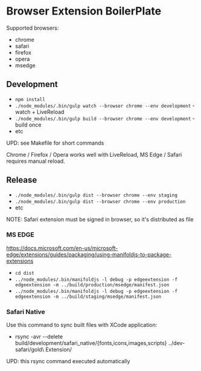 # Browser Extension BoilerPlate

Supported browsers:

- chrome
- safari
- firefox
- opera
- msedge

## Development

- `npm install`
- `./node_modules/.bin/gulp watch --browser chrome --env development` - watch + LiveReload
- `./node_modules/.bin/gulp build --browser chrome --env development` - build once
- etc

UPD: see Makefile for short commands

Chrome / Firefox / Opera works well with LiveReload, MS Edge / Safari requires manual reload.

## Release

- `./node_modules/.bin/gulp dist --browser chrome --env staging`
- `./node_modules/.bin/gulp dist --browser chrome --env production`
- etc

NOTE: Safari extension must be signed in browser, so it's distributed as file

### MS EDGE

https://docs.microsoft.com/en-us/microsoft-edge/extensions/guides/packaging/using-manifoldjs-to-package-extensions

- `cd dist`
- `../node_modules/.bin/manifoldjs -l debug -p edgeextension -f edgeextension -m ../build/production/msedge/manifest.json`
- `../node_modules/.bin/manifoldjs -l debug -p edgeextension -f edgeextension -m ../build/staging/msedge/manifest.json`

### Safari Native

Use this command to sync built files with XCode application:

- rsync -avr --delete build/development/safari_native/{fonts,icons,images,scripts} ../dev-safari/gold\ Extension/

UPD: this rsync command executed automatically
